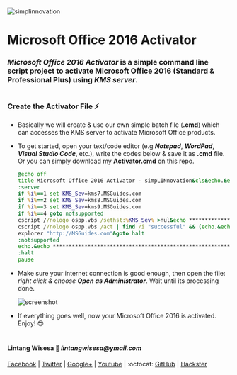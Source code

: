 #

![simplinnovation](https://4.bp.blogspot.com/-f7YxPyqHAzY/WJ6VnkvE0SI/AAAAAAAADTQ/0tDQPTrVrtMAFT-q-1-3ktUQT5Il9FGdQCLcB/s350/simpLINnovation1a.png)

# Microsoft Office 2016 Activator

### *__Microsoft Office 2016 Activator__* is a simple command line script project to activate Microsoft Office 2016 (Standard & Professional Plus) using *__KMS server__*.

#

### **Create the Activator File** :zap:

- Basically we will create & use our own simple batch file (__.cmd__) which can accesses the KMS server to activate Microsoft Office products. 
- To get started, open your text/code editor (e.g **_Notepad_**, **_WordPad_**, **_Visual Studio Code_**, etc.), write the codes below & save it as **.cmd** file. Or you can simply download my **Activator.cmd** on this repo.

    ```cmd
    @echo off
    title Microsoft Office 2016 Activator - simpLINnovation&cls&echo.&echo ****************************************************************************&echo Microsoft Office 2016 Activator for FREE without any software!&echo Lintang Wisesa&echo simpLINnovation(c)2018 &echo.&echo.****************************************************************************&echo.&echo #This project is using KMS server.&echo.&echo #Supported products:&echo - Microsoft Office Standard 2016&echo - Microsoft Office Professional Plus 2016&echo.&(if exist "%ProgramFiles%\Microsoft Office\Office16\ospp.vbs" cd /d "%ProgramFiles%\Microsoft Office\Office16")&(if exist "%ProgramFiles(x86)%\Microsoft Office\Office16\ospp.vbs" cd /d "%ProgramFiles(x86)%\Microsoft Office\Office16")&(for /f %%x in ('dir /b ..\root\Licenses16\proplusvl_kms*.xrm-ms') do cscript ospp.vbs /inslic:"..\root\Licenses16\%%x" >nul)&(for /f %%x in ('dir /b ..\root\Licenses16\proplusvl_mak*.xrm-ms') do cscript ospp.vbs /inslic:"..\root\Licenses16\%%x" >nul)&echo.&echo ****************************************************************************&echo Activating your Microsoft Office...&echo.&cscript //nologo ospp.vbs /unpkey:WFG99 >nul&cscript //nologo ospp.vbs /unpkey:DRTFM >nul&cscript //nologo ospp.vbs /unpkey:BTDRB >nul&cscript //nologo ospp.vbs /unpkey:CPQVG >nul&cscript //nologo ospp.vbs /inpkey:XQNVK-8JYDB-WJ9W3-YJ8YR-WFG99 >nul&set i=1
    :server
    if %i%==1 set KMS_Sev=kms7.MSGuides.com
    if %i%==2 set KMS_Sev=kms8.MSGuides.com
    if %i%==3 set KMS_Sev=kms9.MSGuides.com
    if %i%==4 goto notsupported
    cscript //nologo ospp.vbs /sethst:%KMS_Sev% >nul&echo ****************************************************************************&echo.
    cscript //nologo ospp.vbs /act | find /i "successful" && (echo.&echo ****************************************************************************&echo.&echo #Facebook: https://www.facebook.com/lintangbagus&echo #Twitter: https://twitter.com/Lintang_Wisesa&echo #GitHub: https://github.com/LintangWisesa&echo #Youtube: https://www.youtube.com/user/lintangbagus&echo #Contact me at lintangwisesa@ymail.com&echo.&echo ****************************************************************************&echo.&choice /n /c YN /m "Done. Thank's for using me!" & if errorlevel 2 exit) || (echo The connection to my KMS server failed! Trying to connect to another one... & echo Please wait... & echo. & echo. & set /a i+=1 & goto server)
    explorer "http://MSGuides.com"&goto halt
    :notsupported
    echo.&echo ***************************************************************************=&echo Sorry! Your version is not supported.&echo Please try installing the latest version!
    :halt
    pause
    ```
- Make sure your internet connection is good enough, then open the file: _right click & choose **Open as Administrator**_.  Wait until its processing done.

    ![screenshot](https://raw.githubusercontent.com/LintangWisesa/Microsoft_Office_2016_Activator/master/Office_Activator.png)

- If everything goes well, now your Microsoft Office 2016 is activated. Enjoy! :sunglasses:

#

#### Lintang Wisesa :love_letter: _lintangwisesa@ymail.com_

[Facebook](https://www.facebook.com/lintangbagus) | 
[Twitter](https://twitter.com/Lintang_Wisesa) |
[Google+](https://plus.google.com/u/0/+LintangWisesa1) |
[Youtube](https://www.youtube.com/user/lintangbagus) | 
:octocat: [GitHub](https://github.com/LintangWisesa) |
[Hackster](https://www.hackster.io/lintangwisesa)

